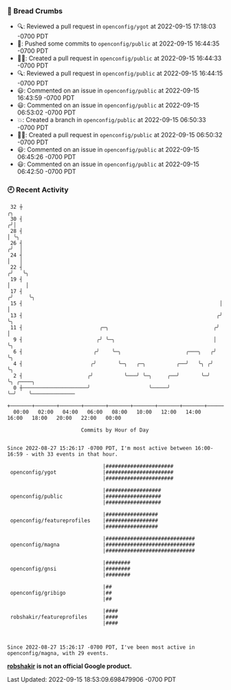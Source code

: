 ### 🍞 Bread Crumbs

 * 🔍: Reviewed a pull request in  `openconfig/ygot` at 2022-09-15 17:18:03 -0700 PDT
 * 🚢: Pushed some commits to `openconfig/public` at 2022-09-15 16:44:35 -0700 PDT
 * ✍🏼: Created a pull request in `openconfig/public` at 2022-09-15 16:44:33 -0700 PDT
 * 🔍: Reviewed a pull request in  `openconfig/public` at 2022-09-15 16:44:15 -0700 PDT
 * 😃: Commented on an issue in `openconfig/public` at 2022-09-15 16:43:59 -0700 PDT
 * 😃: Commented on an issue in `openconfig/public` at 2022-09-15 06:53:02 -0700 PDT
 * 💥: Created a branch in `openconfig/public` at 2022-09-15 06:50:33 -0700 PDT
 * ✍🏼: Created a pull request in `openconfig/public` at 2022-09-15 06:50:32 -0700 PDT
 * 😃: Commented on an issue in `openconfig/public` at 2022-09-15 06:45:26 -0700 PDT
 * 😃: Commented on an issue in `openconfig/public` at 2022-09-15 06:42:50 -0700 PDT

### 🕘 Recent Activity
```
 32 ┼                                                                    ╭╮
 30 ┤                                                                   ╭╯│
 28 ┤                                                                   │ ╰╮
 26 ┤                                                                  ╭╯  │
 24 ┤                                                                  │   │
 22 ┤                                                                 ╭╯   ╰╮
 19 ┤                                                                 │     │
 17 ┤                                                                ╭╯     ╰╮
 15 ┤                                                                │       │
 13 ┤                                                               ╭╯       ╰╮
 11 ┤                         ╭─╮                                  ╭╯         │
  9 ┤                        ╭╯ ╰─╮                                │          ╰╮
  6 ┤                       ╭╯    ╰─╮                     ╭───╮   ╭╯           ╰╮
  4 ┤                      ╭╯       ╰─╮   ╭─╮          ╭──╯   ╰╮ ╭╯             ╰╮
  2 ┤                     ╭╯          ╰───╯ ╰─╮     ╭──╯       ╰─╯               ╰╮ ╭────╮
  0 ┼─────────────────────╯                   ╰─────╯                             ╰─╯    ╰──────────────
    +───────+───────+───────+───────+───────+───────+───────+───────+───────+───────+───────+───────+────
  00:00   02:00   04:00   06:00   08:00   10:00   12:00   14:00   16:00   18:00   20:00   22:00   00:00   

						Commits by Hour of Day


Since 2022-08-27 15:26:17 -0700 PDT, I'm most active between 16:00-16:59 - with 33 events in that hour.

```



```
                               |######################
 openconfig/ygot               |######################
                               |######################

                               |##################
 openconfig/public             |##################
                               |##################

                               |#################
 openconfig/featureprofiles    |#################
                               |#################

                               |#############################
 openconfig/magna              |#############################
                               |#############################

                               |########
 openconfig/gnsi               |########
                               |########

                               |##
 openconfig/gribigo            |##
                               |##

                               |####
 robshakir/featureprofiles     |####
                               |####



Since 2022-08-27 15:26:17 -0700 PDT, I've been most active in openconfig/magna, with 29 events.

```
**[robshakir](mailto:robjs@google.com) is not an official Google product.**  


Last Updated: 2022-09-15 18:53:09.698479906 -0700 PDT
